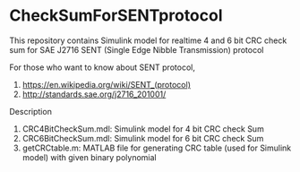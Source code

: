 # CheckSumForSENTprotocol

This repository contains Simulink model for realtime 4 and 6 bit CRC check sum for SAE J2716 SENT (Single Edge Nibble Transmission) protocol

For those who want to know about SENT protocol, 
1. https://en.wikipedia.org/wiki/SENT_(protocol)
2. http://standards.sae.org/j2716_201001/

Description
1. CRC4BitCheckSum.mdl: Simulink model for 4 bit CRC check Sum
2. CRC6BitCheckSum.mdl: Simulink model for 6 bit CRC check Sum
3. getCRCtable.m: MATLAB file for generating CRC table (used for Simulink model) with given binary polynomial
